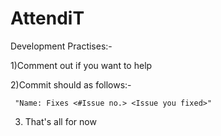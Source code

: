 # AttendiT
Development Practises:-

 1)Comment out if you want to help
 
 2)Commit should as follows:-
 
     "Name: Fixes <#Issue no.> <Issue you fixed>"
 
 3) That's all for now    
 
